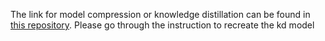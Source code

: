 


The link for model compression or knowledge distillation can be found in [this repository](https://github.com/intersun/PKD-for-BERT-Model-Compression.git).
Please go through the instruction to recreate the kd model
